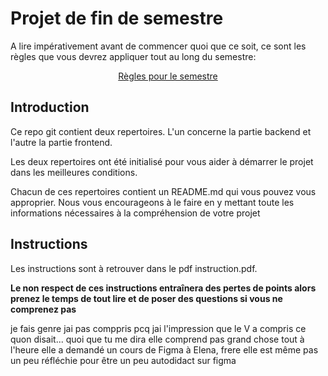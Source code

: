 # Projet de fin de semestre

A lire impérativement avant de commencer quoi que ce soit, ce sont les règles que vous devrez appliquer tout au long du semestre:

<p align="center">
 <a href="https://gitlab.com/Adrien_Kourganoff/instructions_web_ocres_ing4/-/blob/master/README.md">Règles pour le semestre</a>
</p>

## Introduction

Ce repo git contient deux repertoires. L'un concerne la partie backend et l'autre la partie frontend.

Les deux repertoires ont été initialisé pour vous aider à démarrer le projet dans les meilleures conditions.

Chacun de ces repertoires contient un README.md qui vous pouvez vous approprier. Nous vous encourageons à le faire en y mettant toute les informations nécessaires à la compréhension de votre projet

## Instructions

Les instructions sont à retrouver dans le pdf instruction.pdf.

**Le non respect de ces instructions entraînera des pertes de points alors prenez le temps de tout lire et de poser des questions si vous ne comprenez pas**

je fais genre jai pas comppris pcq jai l'impression que le V a compris ce quon disait... quoi que tu me dira elle comprend pas grand chose
tout à l'heure elle a demandé un cours de Figma à Elena, frere elle est même pas un peu réfléchie pour être un peu autodidact sur figma